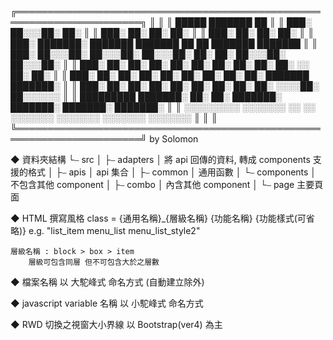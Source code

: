╔══════════════════════════════════════════════════════════════════════╗
║                                                                      ║
║    █████     ███████  ██                                             ║
║      ███░    ██░░░██░ ██░                                            ║
║      ███░    ██░  ██░ ██░                                            ║
║      ███░    ██░  ██░ ██░                                            ║
║      ███░    ███████░ ███████  ███████  ██   ██  ███████  ███████    ║
║      ███░    ██░░░██░ ██░░░██░ ██░░░██░ ██░  ██░ ██░░░██░ ██░░░██░   ║
║      ███░    ██░  ██░ ██░  ██░ ██░  ██░ ██░  ██░ ██░   ░░ ██░  ██░   ║
║      ███░    ██░  ██░ ██░  ██░ ██░  ██░ ██░  ██░ ███████  ███████░   ║
║      ███░    ██░  ██░ ██░  ██░ ██░  ██░ ██░  ██░  ░░░░██░ ██░░░░░░   ║
║   █████████  ███████░ ██░  ██░ ███████░ ███████░ ███████░ ███████░   ║
║    ░░░░░░░░░  ░░░░░░░  ░░   ░░  ░░░░░░░  ░░░░░░░  ░░░░░░░  ░░░░░░░   ║
║                                                                      ║
╚══════════════════════════════════════════════════════════════════════╝
															by Solomon 


◆ 資料夾結構
	└⎯ src
		│
		├⎯ adapters
		│    將 api 回傳的資料, 轉成 components 支援的格式
		│
		├⎯ apis
		│	 api 集合
		│
		├⎯ common
		│    通用函數
		│
		└⎯ components
			 │  不包含其他 component
			 │ 
			 ├⎯ combo
			 │    內含其他 component
			 │ 
			 └⎯ page
				  主要頁面


◆ HTML 撰寫風格
	class = {通用名稱}_{層級名稱} {功能名稱} {功能樣式(可省略)}
		e.g.  "list_item menu_list menu_list_style2"
		
	層級名稱 : block > box > item
		層級可包含同層 但不可包含大於之層數


◆ 檔案名稱 以 大駝峰式 命名方式 (自動建立除外)


◆ javascript variable 名稱 以 小駝峰式 命名方式


◆ RWD 切換之視窗大小界線 以 Bootstrap(ver4) 為主
	
	
		



